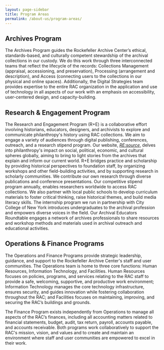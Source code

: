 ```yaml
---
layout: page-sidebar
title: Program Areas
permalink: /about-us/program-areas/
---
```


## Archives Program

The Archives Program guides the Rockefeller Archive Center’s ethical, standards-based, 
and culturally competent stewardship of the archival collections in our custody. 
We do this work through three interconnected teams that reflect the lifecycle of 
the records: Collections Management (appraisal, accessioning, and preservation), 
Processing (arrangement and description), and Access (connecting users to the 
collections in our physical and online spaces). Additionally, the Digital Strategies 
team provides expertise to the entire RAC organization in the application and use 
of technology in all aspects of our work with an emphasis on accessibility, 
user-centered design, and capacity-building.

## Research & Engagement Program

The Research and Engagement Program (R+E) is a collaborative effort involving historians, educators, designers, and archivists to explore and communicate philanthropy's history using RAC collections. We aim to engage a variety of audiences through digital publishing, conferences, outreach, and a research stipend program. Our website, [_RE:source_](https://resource.rockarch.org), delves into philanthropy's impact on social, political, economic, and cultural spheres globally, aiming to bring to light stories from the archives that explain and inform our current world. R+E bridges practice and scholarship by providing historical perspectives to foundation staff, by organizing workshops and other field-building activities, and by supporting research in scholarly communities. We contribute our own research through diverse publications and conference presentations. Our competitive stipend program annually, enables researchers worldwide to access RAC collections. We also partner with local public schools to develop curriculum materials to foster critical thinking, raise historical themes, and build media literacy skills. The internship program we run in partnership with City College of New York introduces undergraduates to the archival profession and empowers diverse voices in the field. Our Archival Educators Roundtable engages a network of archives professionals to share resources and workshop methods and materials used in archival outreach and educational activities.

## Operations & Finance Programs

The Operations and Finance Programs provide strategic leadership, guidance, and support to the Rockefeller Archive Center's staff and user communities. The Operations team is home to three core functions:  Human Resources, Information Technology, and Facilities. Human Resources focuses on policies, programs, and services relating to the RAC staff to provide a safe, welcoming, supportive, and productive work environment; Information Technology manages the core technology infrastructure, ensures security, and guides innovation while fostering collaboration throughout the RAC; and Facilities focuses on maintaining, improving, and securing the RAC’s buildings and grounds.

The Finance Program exists independently from Operations to manage all aspects of the RAC’s finances, including all accounting matters related to financial statements, budget, audit, tax return, payroll, accounts payable, and accounts receivable. Both programs work collaboratively to support the RAC's mission, vision, and values and to create and maintain an environment where staff and user communities are empowered to excel in their work. 


